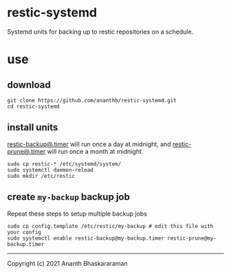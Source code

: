 # restic-systemd
Systemd units for backing up to restic repositories on a schedule.

# use

## download
    git clone https://github.com/ananthb/restic-systemd.git
    cd restic-systemd
    
## install units
[restic-backup@.timer](./restic-backup@.timer) will run once a day at midnight, and [restic-prune@.timer](./restic-prune@.timer) will run once a month at midnight.

    sudo cp restic-* /etc/systemd/system/
    sudo systemctl daemon-reload
    sudo mkdir /etc/restic

## create `my-backup` backup job
Repeat these steps to setup multiple backup jobs

    sudo cp config.template /etc/restic/my-backup # edit this file with your config
    sudo systemctl enable restic-backup@my-backup.timer restic-prune@my-backup.timer

---
Copyright (c) 2021 Ananth Bhaskararaman